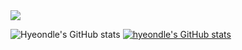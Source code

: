 

<a href="https://cv.42.fr/hyeondle" target="_blank">
  <img src="https://img.shields.io/badge/42Cert-000000?style=for-the-badge&logo=42&logoColor=FFFFFF"/>
</a>




![Hyeondle's GitHub stats](https://github-readme-stats.vercel.app/api?username=hyeondle&show_icons=true&theme=highcontrast)
[![hyeondle's GitHub stats](https://github-readme-stats.vercel.app/api?username=hyeondle)](https://github.com/hyeondle/github-readme-stats)
